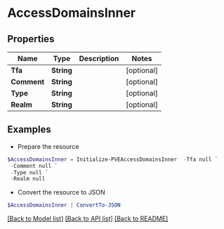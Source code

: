 # AccessDomainsInner
## Properties

Name | Type | Description | Notes
------------ | ------------- | ------------- | -------------
**Tfa** | **String** |  | [optional] 
**Comment** | **String** |  | [optional] 
**Type** | **String** |  | [optional] 
**Realm** | **String** |  | [optional] 

## Examples

- Prepare the resource
```powershell
$AccessDomainsInner = Initialize-PVEAccessDomainsInner  -Tfa null `
 -Comment null `
 -Type null `
 -Realm null
```

- Convert the resource to JSON
```powershell
$AccessDomainsInner | ConvertTo-JSON
```

[[Back to Model list]](../README.md#documentation-for-models) [[Back to API list]](../README.md#documentation-for-api-endpoints) [[Back to README]](../README.md)

